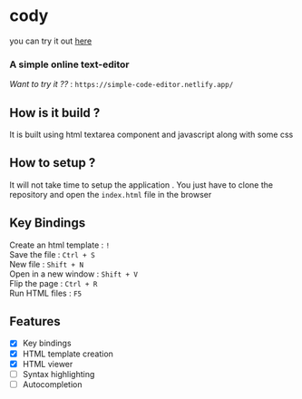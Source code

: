 # cody 
you can try it out [here](https://simple-code-editor.netlify.app/)
### A simple online text-editor

*Want to try it ??* : `https://simple-code-editor.netlify.app/`

## How is it build ?
It is built using html textarea component and  javascript 
along with some css

## How to setup ?
It will not take time to setup the application .
You just have to clone the repository and
open the `index.html` file in the browser

## Key Bindings
Create an html template : `!`
<br>
Save the file : `Ctrl + S`
<br>
New file : `Shift + N`
<br>
Open in a new window : `Shift + V`
<br>
Flip the page : `Ctrl + R`
<br>
Run HTML files : `F5`
<br>


## Features

 - [x] Key bindings
 - [x] HTML template creation
 - [x] HTML viewer 
 - [ ] Syntax highlighting
 - [ ] Autocompletion
